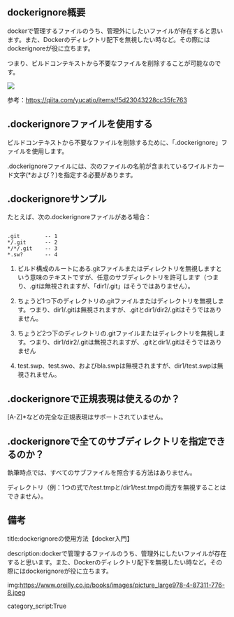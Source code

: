 

## dockerignore概要

dockerで管理するファイルのうち、管理外にしたいファイルが存在すると思います。また、Dockerのディレクトリ配下を無視したい時など。その際にはdockerignoreが役に立ちます。

つまり、ビルドコンテキストから不要なファイルを削除することが可能なのです。

<img src="https://qiita-user-contents.imgix.net/https%3A%2F%2Fqiita-image-store.s3.ap-northeast-1.amazonaws.com%2F0%2F288329%2F9d32eb9e-8059-b717-bff3-6c543af505fd.png?ixlib=rb-4.0.0&auto=format&gif-q=60&q=75&s=b5da3fcf3af6d70ab8a5ee0effb3333e">

参考：https://qiita.com/yucatio/items/f5d23043228cc35fc763


## .dockerignoreファイルを使用する

ビルドコンテキストから不要なファイルを削除するために、「.dockerignore」ファイルを使用します。

.dockerignoreファイルには、次のファイルの名前が含まれているワイルドカード文字(*および？)を指定する必要があります。


## .dockerignoreサンプル

たとえば、次の.dockerignoreファイルがある場合：

<pre><code>
.git        -- 1
*/.git      -- 2
*/*/.git    -- 3
*.sw?       -- 4
</code></pre>

1. ビルド構成のルートにある.gitファイルまたはディレクトリを無視しますという意味のテキストですが、任意のサブディレクトリを許可します（つまり、.gitは無視されますが、「dir1/.git」はそうではありません）。

2. ちょうど1つ下のディレクトリの.gitファイルまたはディレクトリを無視します。つまり、dir1/.gitは無視されますが、.gitとdir1/dir2/.gitはそうではありません。

3. ちょうど2つ下のディレクトリの.gitファイルまたはディレクトリを無視します。つまり、dir1/dir2/.gitは無視されますが、.gitとdir1/.gitはそうではありません

4. test.swp、test.swo、およびbla.swpは無視されますが、dir1/test.swpは無視されません。

## .dockerignoreで正規表現は使えるのか？

[A-Z]*などの完全な正規表現はサポートされていません。

## .dockerignoreで全てのサブディレクトリを指定できるのか？

執筆時点では、すべてのサブファイルを照合する方法はありません。

ディレクトリ（例：1つの式で/test.tmpと/dir1/test.tmpの両方を無視することはできません）。


## 備考

title:dockerignoreの使用方法【docker入門】

description:dockerで管理するファイルのうち、管理外にしたいファイルが存在すると思います。また、Dockerのディレクトリ配下を無視したい時など。その際にはdockerignoreが役に立ちます。


img:https://www.oreilly.co.jp/books/images/picture_large978-4-87311-776-8.jpeg

category_script:True

